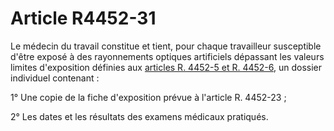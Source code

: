 # Article R4452-31

Le médecin du travail constitue et tient, pour chaque travailleur susceptible d'être exposé à des rayonnements optiques artificiels dépassant les valeurs limites d'exposition définies aux [articles R. 4452-5 et R. 4452-6][1], un dossier individuel contenant : 
  
  
1° Une copie de la fiche d'exposition prévue à l'article R. 4452-23 ; 
  
  
2° Les dates et les résultats des examens médicaux pratiqués.

 [1]: /affichCodeArticle.do?cidTexte=LEGITEXT000006072050&idArticle=LEGIARTI000018491179&dateTexte=&categorieLien=cid